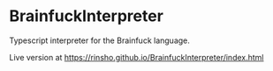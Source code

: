 # BrainfuckInterpreter
Typescript interpreter for the Brainfuck language.

Live version at https://rinsho.github.io/BrainfuckInterpreter/index.html
